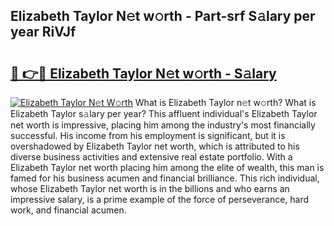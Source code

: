 ## Elizabeth Taylor N𝚎t w𝚘rth - Part-srf S𝚊lary per year RiVJf

# <h2><a href="http://gc00s2.nevu.top/?p=Elizabeth+Taylor">🔗 👉🔴 Elizabeth Taylor N𝚎t w𝚘rth - S𝚊lary</a></h2>

[![Elizabeth Taylor N𝚎t W𝚘rth](https://i.imgur.com/EBH3L9S.jpeg)](http://gc00s2.nevu.top/?p=Elizabeth+Taylor)
What is Elizabeth Taylor n𝚎t w𝚘rth? What is Elizabeth Taylor s𝚊lary per year?
This affluent individual's Elizabeth Taylor net worth is impressive, placing him among the industry's most financially successful. His income from his employment is significant, but it is overshadowed by Elizabeth Taylor net worth, which is attributed to his diverse business activities and extensive real estate portfolio. With a Elizabeth Taylor net worth placing him among the elite of wealth, this man is famed for his business acumen and financial brilliance. This rich individual, whose Elizabeth Taylor net worth is in the billions and who earns an impressive salary, is a prime example of the force of perseverance, hard work, and financial acumen.
